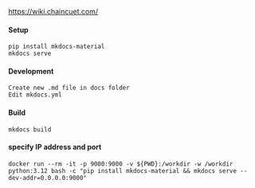 https://wiki.chaincuet.com/

#### Setup

```
pip install mkdocs-material
mkdocs serve
```

#### Development

```
Create new .md file in docs folder
Edit mkdocs.yml
```

#### Build

```
mkdocs build
```

#### specify IP address and port

```
docker run --rm -it -p 9000:9000 -v ${PWD}:/workdir -w /workdir python:3.12 bash -c "pip install mkdocs-material && mkdocs serve --dev-addr=0.0.0.0:9000"
```

